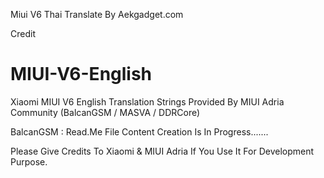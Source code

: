 Miui V6 Thai Translate
By Aekgadget.com

Credit

MIUI-V6-English
===============

Xiaomi MIUI V6 English Translation Strings Provided By MIUI Adria Community (BalcanGSM / MASVA / DDRCore)

BalcanGSM : Read.Me File Content Creation Is In Progress.......

Please Give Credits To Xiaomi & MIUI Adria If You Use It For Development Purpose.
